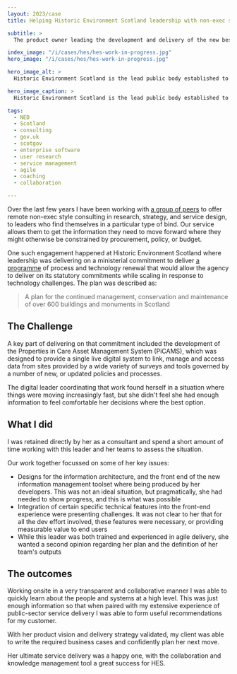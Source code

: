 ```yaml
---
layout: 2023/case
title: Helping Historic Environment Scotland leadership with non-exec service consulting 

subtitle: >
  The product owner leading the development and delivery of the new bespoke asset management system for the Properties in Care of Historic Environment Scotland (PICAMS), needed a hand validating her user-centred approach and agile delivery of internal systems. 

index_image: "/i/cases/hes/hes-work-in-progress.jpg"
hero_image: "/i/cases/hes/hes-work-in-progress.jpg"

hero_image_alt: >
  Historic Environment Scotland is the lead public body established to investigate, care for and promote Scotland’s historic environment.

hero_image_caption: >
  Historic Environment Scotland is the lead public body established to investigate, care for and promote Scotland’s historic environment. 

tags: 
  - NED
  - Scotland
  - consulting
  - gov.uk
  - scotgov
  - enterprise software
  - user research
  - service management
  - agile
  - coaching
  - collaboration

---
```


Over the last few years I have been working with [a group of peers](https://www.linkedin.com/company/80890637/admin/feed/posts/) to offer remote non-exec style consulting in research, strategy, and service design, to leaders who find themselves in a particular type of bind. Our service allows them to get the information they need to move forward where they might otherwise be constrained by procurement, policy, or budget.

One such engagement happened at Historic Environment Scotland where leadership was delivering on a ministerial commitment to deliver [a programme](https://www.historicenvironment.scot/about-us/news/historic-environment-scotland-reveal-plan-to-manage-historic-assets/) of process and technology renewal that would allow the agency to deliver on its statutory commitments while scaling in response to technology challenges. The plan was described as:

>
> A plan for the continued management, conservation and maintenance 
> of over 600 buildings and monuments in Scotland
>


## The Challenge

A key part of delivering on that commitment included the development of the Properties in Care Asset Management System (PiCAMS), which was designed to provide a single live digital system to link, manage and access data from sites provided by a wide variety of surveys and tools governed by a number of new, or updated policies and processes.

The digital leader coordinating that work found herself in a situation where things were moving increasingly fast, but she didn't feel she had enough information to feel comfortable her decisions where the best option.


## What I did

I was retained directly by her as a consultant and spend a short amount of time working with this leader and her teams to assess the situation.

Our work together focussed on some of her key issues:

- Designs for the information architecture, and the front end of the new information management toolset where being produced by her developers. This was not an ideal situation, but pragmatically, she had needed to show progress, and this is what was possible
- Integration of certain specific technical features into the front-end experience were presenting challenges. It was not clear to her that for all the dev effort involved, these features were necessary, or providing measurable value to end users
- While this leader was both trained and experienced in agile delivery, she wanted a second opinion regarding her plan and the definition of her team's outputs


## The outcomes

Working onsite in a very transparent and collaborative manner I was able to quickly learn about the people and systems at a high level. This was just enough information so that when paired with my extensive experience of public-sector service delivery I was able to form useful recommendations for my customer.

With her product vision and delivery strategy validated, my client was able to write the required business cases and confidently plan her next move.

Her ultimate service delivery was a happy one, with the collaboration and knowledge management tool a great success for HES.


